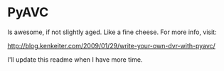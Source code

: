 PyAVC
=====
Is awesome, if not slightly aged. Like a fine cheese. For more info, visit:

http://blog.kenkeiter.com/2009/01/29/write-your-own-dvr-with-pyavc/

I'll update this readme when I have more time.